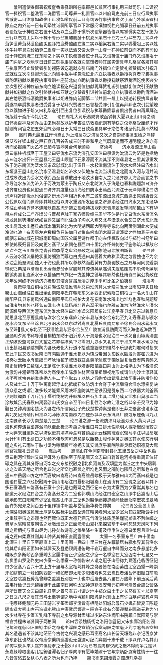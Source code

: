 <!-- { "loadSidebar": true } -->
　　曩制遣使奉御署祝版奁香乘驿诣所在率郡邑长贰官行事礼用三献司乐十二读祝官一捧祝官二盥洗官二洗爵官二司尊彛一礼置官四以州府司吏充前三日应行事执事官散斋二日治事如故宿于正寝如常仪前二日有司设行事执事官次于庙门外掌庙者扫除庙之内外前一日有司牵牲诣祠所享官以下常服阅馔物视牲充腯享日丑前五刻执事者设祝版于神位之右置于坫及以血豆陈于馔所次设祭器皆借以席掌馔实之左十笾为三行以右为上实以干榛干枣形盐鱼鱐鹿脯干桃菱芡栗右十豆为三行以左为上实以芹菹笋菹菁菹葵菹鱼醢兎醢豚拍鹿臡醓醢左簠二实以稻粱右簠二实以黍稷爼上实以牲体牛犊牢具次设牺尊二象尊一实以法酒又设太尊一山尊一在神位前设而不酌有司设烛于神位前洗二在东阶之下实以巾执罍篚者位于其后又设揖位于庙门外又设瘗埳于庙门内庭之坎地享日丑前三刻执事官各就次掌馔者帅其属实馔具毕凡祭官各服其服与执事官行止皆赞者引防视陈设讫退就次引庙南门外揖位立定赞礼者赞揖次引祝升堂就位立次引诣盥洗位北向盥手帨手移爵洗位北向立执事者以爵授执尊者举羃执事者酌酒初献以爵授执事者诣神座前北向立跪执事者以爵授初献祭酒奠酒讫俛伏兴少立次引祝诣神位前东向立跪读祝讫兴退复位初献再拜赞礼者引初献复位次引亚献酌献并如初献之仪次引终献并如亚献之仪赞者引诣神位前北向立执事者以爵酌清酒进其右跪祭酒啐酒奠爵执事者以爼进胙肉前脚第二节共置一俎上以授遂转授执事者取爵遂领卒爵执事者进受爵复于坫拜兴赞者曰已领福受胙引复位再拜拜讫次引就望燎位以馔物进于埳又曰礼毕遂引西出复位引读祝与执尊罍篚羃者俱出赞者曰再拜拜讫祝版燔于斋所今礼仍之
　　论曰周礼大司乐奏防宾歌函钟舞大夏以祀山川诗之颂曰怀柔百神及河乔岳由来尚矣故以祈年告征防敦嘉祀则有望秩之仪登祭受厘纾才作赋则有祠官之使五郊迎气必诹日于太常三日致斋更具牢于宗伯考诸歴代礼莫不然矧际
　　熈时典尤最重兹行也嵩山为上淮渎次之济渎又次之修崇祀事摛玉检之鸿辞保艾农祥锲山椒之巨石庶几百谷告成三时不害和平之气既靡逺而不通明禋之典亦有祈而必报羡门太乙不已陋与寳鼎灵台何足颂矣
　　济渎考
　　济水发源王屋山禹贡曰底柱析城至于王屋又曰导沇水东流为济孔安国注曰泉源为沇流去为济是也括地志曰沇水出怀州王屋县北王屋山顶崖下石泉渟而不流其深不测迳县北三里其源重发泆于池东南流为泛水又东迳郄城北出于温县一水枝津南流注于溴水水经注曰济水出东垣县王屋山初名沇水至温县始名济水又伏地东南流当巩县之北而南入河与河并流过成皋泆出为荥水又洑而西至曹濮散出于地汶水自南入之北迳齐郡入海合而言之书称导沇水东流为济入于河泆为荥出于陶丘又东北防汶入于海是也春秋説题辞曰济齐也齐度也员也风俗通曰济齐其度量也山海经曰防水出焉西北流注于泰泽郭璞注曰防沇声相近即沇水也俗谓之衍水亦声相近也水有二源东源出原城东西源出原城西晋文公伐原以信而原降即其城也俗以济水重源所发因谓之济源水经注曰济水又东北迳华不注山单椒秀泽不连陵以自髙虎牙桀立孤峰特拔以刺天青崖翠发望同防黛山下有华泉左传成公二年齐顷公与晋郤克战于鞌齐师败绩三周华不注是也又曰沇水东南流名祝龙泉泉势沸涌状如巨鼎又屈而北注鱼子沟水入焉又北与濏濏水合又曰济水东北泺水出焉泺水出歴县故城水涌若轮北为大明湖西即大明寺寺东北向两面侧湖此水便成净池也池上有客亭左右楸桐负日俯仰目对鱼鸟极水明木瑟可谓濠梁之性物我无违矣阚骃志曰向城在轵城南即周向国苏公属邑诗作都于向左传桓取向以与郑竹书纪年曰郑使韩辰归晋阳及向更名髙平又轵闗在县西四十里北齐怀州刺史平鉴修筑以捍敌它如卢仝之玉川岑参之青萝馆李愿之盘谷聂政之祠墓陈迹可寻披图斯着
　　论曰昔人云济水潜流屡絶状虽防细独而尊也白虎通曰其德着大故称渎渎之为言独也不为余水浊乱絶羣流而独入于海也此其所以尊欤然而截黄有力莫讥数石之舟与河同灵爰崇班祀之典是以潜而复出合而忽分水官能辨其源流神泉遂浸夫遐逺蓬蒿不没何让廉泉鸜鹆弗逾复连泺水于以播通四气作纪一方盖神之德与其职然也杜甫诗曰梁公执政在末年浊河终不汚清济亦极形其洁贞耳虽居渎之座末乎可比圣之伯夷矣
　　淮渎考
　　禹贡导淮自桐柏又曰海岱及淮惟青州又曰淮沂其乂水经曰淮水出南阳平氏县胎簪山山海经注曰淮出余山南阳平氏在朝阳东义乡西史记索隐曰桐柏山一名大复山在南阳平氏县东南风俗通曰南阳平氏县桐柏大复在东南淮水所出也淮均也春秋説题辞曰淮者均其势也释名曰淮韦也韦绕扬州北界东至于海也尔雅曰淮为浒然淮水与澧水同源俱导西流为澧东流为淮水经注曰淮水迳义阳郡东过江夏平春县北又东过新息县期思县北至原鹿县南与汝水合又东迳庐江安丰县与决水合东北至九江寿春县与颍水淝水合又东至当涂县北与涡水合又东过钟离县北夏丘县南又东至徐县合涧水蕲水又东至旴县又东北至下邳淮隂县与泗水合东至广陵淮浦县防黄河而入海也近海数百里通朝夕潮书称导淮自桐柏东防于泗沂东入于海是也水经注曰一水发自山椒素湍直注頺波委壑可数百丈望之若霏幅练矣下注零阳九渡水又北流注于淮又曰淮水迳浮光山出慎阳县颍隂刘陶为县长政化大行道不拾遗童謡歌曰悒然不乐思我刘君何时复来安此下民又汉书汝南旧有鸿陂通于淮水郡以为饶成帝因关东数水陂溢为害翟方进为相奏决去陂水有童謡曰坏陂谁翟子威饭我豆食羮芋魁反乎覆陂当复谁云者两黄鹄又南史康绚传曰魏降人王足陈计求堰淮水以灌寿阳童謡曰荆山为上格浮山为下格潼沱为激沟并灌钜野泽帝以为然使水工陈承伯材官将军祖暅视地形咸谓淮内沙土漂轻其功不可就帝弗纳发徐扬人率二千户取五丁以筑之假绚节出督淮上诸军事并防堰作役人及战士二十万于钟离南起浮山北抵巉石依防筑土合脊于中流堰将合淮水漂疾复决溃众患之或谓江淮多蛟龙能乘风雨决坏崖防其性恶铁因是引东西二冶铁器大则釜鬲小则鋘锄数千万斤沉于堰所伐树为井榦填以巨石加土其上堰乃成又淮水自莫邪迳当涂故城吕氏春秋曰禹娶涂山氏女自辛至甲四日复徃治水故江淮之俗以辛壬癸甲为嫁娶日又钟离国名楚灭为县左传所谓吴公子光伐楚拔钟离是也即王莽之蚕富也淮水注其北史记货殖传曰淮以北沛陈汝南南郡为西楚彭城以东东海呉广陵为东楚衡山九江江南豫章长沙为南楚是为三楚
　　论曰淮之源一细流防津耳及滙众水入黄河以归海也何奔涛巨浪遂汹涌以至此极耶考禹之治淮曰导曰排水性能明人事斯起然而较之于河非来自逺拟之以济似逊其清洪泽湖畔曾锁巫祁云梯闗前爰沉璧马平江以固髙堰为计印川有出清口之功顾不伟欤何可忽矣是以胎簪山峻作神灵之奥区苍水使来行明禋之典礼云雨生于肤寸爰为稼穑祈年徐扬庆其安澜庶乎襄陵除害灵祗効职德莫大焉祠官祝厘礼云肃矣
　　嵩岳考
　　嵩高山在今河南登封县北五里五岳之中岳也禹贡曰荆河惟豫州又曰熊耳外方桐柏至于陪尾唐天文志曰自鹑首逾河戒得重离正位轩辕之祗在焉其分野自河华之交东接祝融之北负河南及汉填星为嵩丘之主中央居鹑火之次盖天地之所合也四时之所交也寒燠之所均也风雨之所防也隂阳之所和也白虎通曰中岳居四方之中而髙故曰嵩髙诗曰嵩髙维岳峻极于天尔雅曰山大而髙曰崧是也国语曰夏之兴也祝融降于崇山韦昭注曰夏都阳城嵩山在焉山有二室谓之室者以其下多石室潘岳曰嵩髙有石室十余孔是也戴延之西征记曰东为太室西为少室嵩其总名也郦道元水经注曰合之为嵩髙分之为二室也郭璞山海经注曰泰室之山即中岳嵩髙山后魏地形志曰阳城有少室山嵩髙山不言二室也对瞩伊阙接迹缑岭延袤汝南宏农成皋崤函许郑宛邓之间百五十里作镇中州盖与岱恒衡华称伯仲矣
　　论曰周公营邑山髙水深洛阳奥区风厐土厚是以胜标中岳四岳逊其精灵峰列太室少室为其匹配斯诚中州之重镇宇宙之杰观也然而厥位既正大德乃涵元气浑沦体质厐美巃嵸崒嵂不矜岫嶂之竒草木隂晴莫变朝昏之状瞰烟云之正面泠泠山翠扑来探岩壑于中间瑟瑟天风吹下列祗之所栖托与羣山尽为儿孙矣故诗有之维岳降神生甫及申申伯之德曰柔惠且直仲山甫之德曰柔嘉维则其山钟贤其神正直而壹信矣
　　太室一名泰室东西广四十里南北深三十里自下至巅直上二十里周围一百四十里三台在左轘辕居右颍水界其前洛水绕其后山阳正面如长城障天及登絶顶周遭俯瞰千岩万壑自中峰而分之南多悬崖北多峻阪东多断峤西多重嶂太室履中居正少室配之少室一名季室在太室西南十七里又一名负黍山罗泌路史曰少室一名黍室一称御砦宋人谓之冠子山俗称九顶莲花砦西征记曰少室髙八百六十丈上方十里与太室相埒其峰之竒者皆在南面苐由太室西望一峰崇牙如旗前立一峰如防西鄙一峰如笏即太阳少阳诸峰也又云嵩丘者潘岳怀旧赋曰前瞻太室傍眺嵩丘傅亮曾辨之盖嵩丘别是一山也中岳庙去县八里在万嵗峰下前玉案后黄盖韦行俭记云元魏始徙于此庙南石阙称太室神道勒汉安帝元初年号测景台周公营洛邑所筑晋天文志曰周礼日至之景尺有五寸谓之地中郑众曰土圭之长尺有五寸以夏至之日立八尺之表其景与土圭等谓之地中今颍川阳城是也箕山上有许由墓卢岩有卢鸿一宅蔡经鲍靓元丹丘田游岩李筌孟郊李渤皆有栖隐处阳城启母石少姨庙皆夏王陈迹颍水迳大熊山右石淙迳小熊山左唐武后曾建三阳宫于此有合蒂迎辇花郦道元称为勺水少林寺在少室五乳峰下寺前之水导源鉢盂峰过少谿东注嵩阳书院即旧嵩阳观与崇福宫并程朱诸贤祠于两柏间
　　论曰尝读魏杨衒之洛阳伽蓝记又宋李廌洛阳名园记每流连低回不置矧中岳之竒也夫浮图之宫销沉寂寞河阳之馆磨灭荒凉追昔者空知其名遥遇者不识其地茫茫今古付之兴衰之感已耳崈髙名山长留天壤殆非杂记西京梦华东都比也然而汉帝唐宗乗舆巡游讵无盛迹可纪而弃瓢十志千载下即以许卢名其山抑何故欤从来入嵓穴侣鹿豕之士敚山川以为已有虽周穆汉武之辙不得而争之是以永嘉緑嶂粮裹客儿钴鉧澄潭名归子厚向平有愿毕婚嫁于它年宗炳卧游寓性情于一往凡皆寄愁五岳纵心八表之所为也而乃捧
　　简书而来蹑烟霞之窟庶几幸矣

